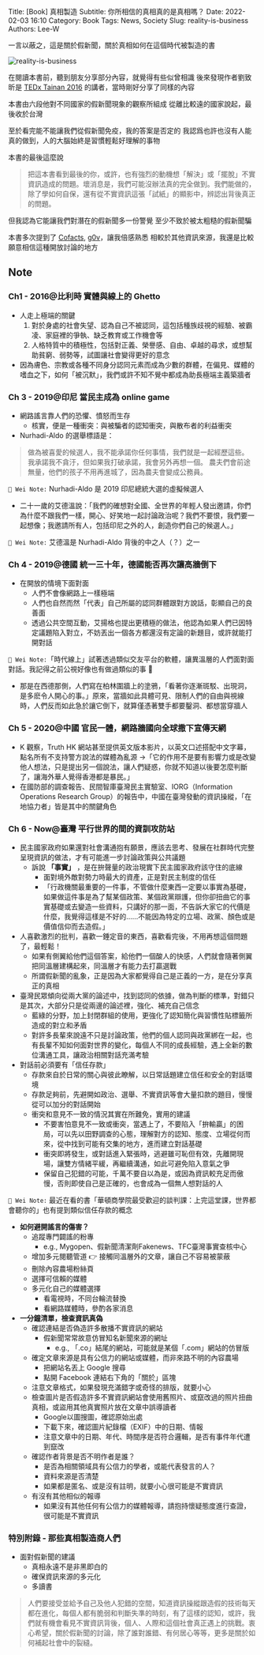 Title: [Book] 真相製造
Subtitle: 你所相信的真相真的是真相嗎？
Date: 2022-02-03 16:10
Category: Book
Tags: News, Society
Slug: reality-is-business
Authors: Lee-W

一言以蔽之，這是關於假新聞，關於真相如何在這個時代被製造的書

![reality-is-business](/images/books/reality-is-business.jpeg)


<!--more-->

在閱讀本書前，聽到朋友分享部分內容，就覺得有些似曾相識
後來發現作者劉致昕是 [TEDx Tainan 2016]({filename}/posts/article/2016/15-tedx-tainan-2016.md) 的講者，當時剛好分享了同樣的內容

本書由六段他對不同國家的假新聞現象的觀察所組成
從離比較遠的國家說起，最後收於台灣

至於看完能不能讓我們從假新聞免疫，我的答案是否定的
我認爲也許也沒有人能真的做到，人的大腦始終是習慣輕鬆好理解的事物

本書的最後這麼說

> 把這本書看到最後的你，或許，也有強烈的動機想「解決」或「擺脫」不實資訊造成的問題。壞消息是，我們可能沒辦法真的完全做到。我們能做的，除了學如何自保，還有從不實資訊這張「試紙」的顯影中，辨認出背後真正的問題。

但我認為它能讓我們對潛在的假新聞多一份警覺
至少不致於被太粗糙的假新聞騙

本書多次提到了 [Cofacts](https://cofacts.tw/), [g0v](https://g0v.tw/)，讓我倍感熟悉
相較於其他資訊來源，我還是比較願意相信這種開放討論的地方

## Note
### Ch1 - 2016@比利時 實體與線上的 Ghetto
* 人走上極端的關鍵
    1. 對於身處的社會失望、認為自己不被認同，這包括種族歧視的經驗、被霸凌、家庭裡的爭執、缺乏教育或工作機會等
    3. 人格特質中的積極性，包括對正義、榮譽感、自由、卓越的尋求，或想幫助貧窮、弱勢等，試圖讓社會變得更好的意念
* 因為膚色、宗教或各種不同身分認同元素而成為少數的群體，在偏見、媒體的嗜血之下，如何「被沉默」，我們或許不知不覺中都成為助長極端主義築牆者

### Ch 3 - 2019@印尼 當民主成為 online game
* 網路謠言靠人們的恐懼、憤怒而生存
    * 核實，便是一種衝突：與被騙者的認知衝突，與散布者的利益衝突
* Nurhadi-Aldo 的選舉標語是：

> 做為被喜愛的候選人，我不能承諾你任何事情，我們就是一起經歷這些。 
> 我承諾我不貪汙，但如果我打破承諾，我會另外再想一個。
> 農夫們會前途無量，他們的孩子不用再進城了，因為農夫會變成公務員。

`📓 Wei Note:` Nurhadi-Aldo 是 2019 印尼總統大選的虛擬候選人

* 二十一歲的艾德溫說：「我們的確想對全國、全世界的年輕人發出邀請，你們為什麼不跟我們一樣，開心、好笑地一起討論政治呢？我們不要恨，我們要一起想像；我邀請所有人，包括印尼之外的人，創造你們自己的候選人。」

`📓 Wei Note:` 艾德溫是 Nurhadi-Aldo 背後的中之人（？）之一

### Ch 4 - 2019@德國 統一三十年，德國能否再次讓高牆倒下
* 在開放的情境下面對面 
    * 人們不會像網路上一樣極端
    * 人們也自然而然「代表」自己所屬的認同群體跟對方說話，彰顯自己的良善面
    * 透過公共空間互動，艾揚格也提出更積極的做法，他認為如果人們已因特定議題陷入對立，不妨丟出一個各方都還沒有定論的新題目，或許就能打開對話

`📓 Wei Note:`「時代線上」試著透過類似交友平台的軟體，讓異溫層的人們面對面對話。我記得之前公視好像也有做過類似的事 🤔

* 那是在西德那側，人們寫在柏林圍牆上的塗鴉，「看著你逐漸斑駁、出現洞，是多麽令人開心的事。」原來，當牆如此具體可見、限制人們的自由與視線時，人們反而如此急於讓它倒下，就算僅憑著雙手都要鑿洞、都想當穿牆人

### Ch 5 - 2020@中國 官民一體，網路牆國向全球撒下宣傳天網
* K 觀察，Truth HK 網站甚至提供英文版本影片，以英文口述搭配中文字幕，點名所有不支持警方說法的媒體為亂源 →「它的作用不是要有影響力或是改變他人想法，只是提出另一個說法，讓人們疑惑，你就不知道以後要怎麼判斷了，讓海外華人覺得香港都是暴民。」
* 在國防部的調查報告、民間智庫臺灣民主實驗室、IORG（Information Operations Research Group）的報告中，中國在臺灣發動的資訊操縱，「在地協力者」皆是其中的關鍵角色

### Ch 6 - Now@臺灣 平行世界的間的資訓攻防站
* 民主國家政府如果還對社會溝通抱有願景，應該去思考、發展在社群時代完整呈現資訊的做法，才有可能進一步討論政策與公共議題
    * 訴說 **「事實」** ，是在拚聲量的政治現實下民主國家政府該守住的底線
        * 面對境外敵對勢力時最大的資產，正是對民主制度的信任
        * 「行政機關最重要的一件事，不管做什麼東西一定要以事實為基礎，如果做這件事是為了幫某個政策、某個政黨辯護，但你卻扭曲它的事實基礎或去變造一些資料，只講好的那一面，不告訴大家它的代價是什麼，我覺得這樣是不好的……不能因為特定的立場、政黨、顏色或是價值信仰而去造假。」
* 人喜歡激烈的批判，喜歡一錘定音的東西，喜歡看完後，不用再想這個問題了，最輕鬆！
    * 如果有側翼給他們這個答案，給他們一個酸人的快感，人們就會隨著側翼把同溫層建構起來，同溫層才有能力去打贏選戰
    * 所謂假新聞的亂象，正是因為大家都覺得自己是正義的一方，是在分享真正的真相
* 臺灣民眾傾向從兩大黨的論述中，找到認同的依據，做為判斷的標準，對錯只是其次，大部分只是從兩邊的論述裡，強化、補充自己信念
    * 藍綠的分野，加上封閉群組的使用，更強化了認知簡化與習慣性貼標籤所造成的對立和矛盾
    * 對許多長輩來說遠不只是討論政策，他們的個人認同與政黨綁在一起，也有長輩不知如何面對世界的變化，每個人不同的成長經驗，遇上全新的數位溝通工具，讓政治相關對話充滿考驗
* 對話前必須要有「信任存款」
    * 存款來自於日常的關心與彼此瞭解，以日常話題建立信任和安全的對話環境
    * 存款足夠前，先避開如政治、選舉、不實資訊等會大量扣款的題目，慢慢從可以加分的對話開始
    * 衝突和意見不一致的情況其實在所難免，實用的建議
        * 不要害怕意見不一致或衝突，當遇上了，不要陷入「拚輸贏」的困局，可以先以田野調查的心態，理解對方的認知、態度、立場從何而來，從中找到可能有交集的地方，進而建立對話基礎
        * 衝突即將發生，或對話進入緊張時，逃避雖可恥但有效，先離開現場，讓雙方情緒平緩，再繼續溝通，如此可避免陷入意氣之爭
        * 保留自己犯錯的可能，千萬不要自以為是，或因為資訊較充足而傲慢，否則即使自己是正確的，也會成為一個無人想對話的人

`📓 Wei Note:` 最近在看的書「華頓商學院最受歡迎的談判課：上完這堂課，世界都會聽你的」也有提到類似信任存款的概念

* **如何避開謠言的傷害？**
    * 追蹤專門闢謠的粉專
        * e.g., Mygopen、假新聞清潔劑Fakenews、TFC臺灣事實查核中心
    * 增加多元閱聽管道 👉 接觸同溫層外的文章，讓自己不容易被蒙蔽
    * 刪除內容農場粉絲頁
    * 選擇可信賴的媒體
    * 多元化自己的媒體選擇
        * 看電視時，不同台輪流替換
        * 看網路媒體時，參酌各家消息
* **一分鐘清單，檢查資訊真偽**
    * 確認連結是否偽造許多散播不實資訊的網站
        * 假新聞常常故意仿冒知名新聞來源的網址
            * e.g., 「.co」結尾的網站，可能就是某個「.com」網站的仿冒版
    * 確定文章來源是具有公信力的網站或媒體，而非來路不明的內容農場
        * 把網站名丟上 Google 搜尋
        * 點開 Facebook 連結右下角的「關於」區塊
    * 注意文章格式，如果發現充滿錯字或奇怪的排版，就要小心
    * 檢查圖片是否假造許多不實資訊網站會使用舊照片、或竄改過的照片扭曲真相，或盜用其他真實照片放在文章中誤導讀者
        * Google以圖搜圖，確認原始出處
        * 下載下來，確認圖片紀錄檔（EXIF）中的日期、情報
        * 注意文章中的日期、年代、時間序是否符合邏輯，是否有事件年代遭到竄改
    * 確認作者背景是否不明作者是誰？
        * 是否為相關領域具有公信力的學者，或能代表發言的人？
        * 資料來源是否清楚
        * 如果都是匿名、或是沒有註明，就要小心很可能是不實資訊
    * 有沒有其他相似的報導
        * 如果沒有其他任何有公信力的媒體報導，請抱持懷疑態度進行查證，很可能是不實資訊

### 特別附錄 - 那些真相製造商人們
* 面對假新聞的建議
    * 真相永遠不是非黑即白的
    * 確保資訊來源的多元化
    * 多讀書

> 人們要接受並給予自己及他人犯錯的空間，知道資訊操縱跟造假的技術每天都在進化，每個人都有脆弱和判斷失準的時刻，有了這樣的認知，或許，我們就有機會看見不實資訊背後，個人、人際和這個社會真正遇上的挑戰。衷心希望，關於假新聞的討論，除了誰對誰錯、有何居心等等，更多是關於如何補起社會中的裂縫。


